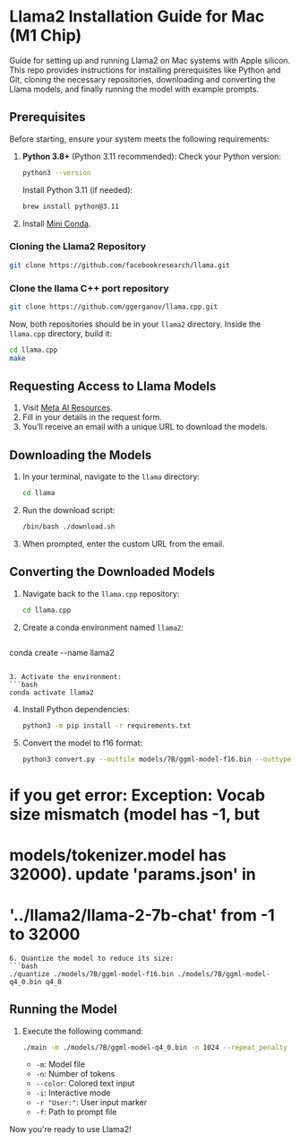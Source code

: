 # Llama2 Installation Guide for Mac (M1 Chip)

Guide for setting up and running Llama2 on Mac systems with  Apple silicon. This repo provides instructions 
for installing prerequisites like Python and Git, cloning the necessary repositories, downloading and converting 
the Llama models, and finally running the model with example prompts.

## Prerequisites

Before starting, ensure your system meets the following requirements:

1. **Python 3.8+** (Python 3.11 recommended):
   Check your Python version:

   ```bash
   python3 --version
   ```

   Install Python 3.11 (if needed):

   ```bash
   brew install python@3.11
   ```

2. Install  [Mini Conda](https://docs.conda.io/projects/conda/en/latest/user-guide/install/macos.html#).

### Cloning the Llama2 Repository

   ```bash
   git clone https://github.com/facebookresearch/llama.git
   ```

### Clone the llama C++ port repository

   ```bash
   git clone https://github.com/ggerganov/llama.cpp.git
   ```

Now, both repositories should be in your `llama2` directory.
Inside the `llama.cpp` directory, build it:

   ```bash
   cd llama.cpp
   make
   ```

## Requesting Access to Llama Models

1. Visit [Meta AI Resources](https://ai.meta.com/resources/models-and-libraries/llama-downloads/).
2. Fill in your details in the request form.
3. You’ll receive an email with a unique URL to download the models.

## Downloading the Models

1. In your terminal, navigate to the `llama` directory:

   ```bash
   cd llama
   ```

2. Run the download script:

   ```bash
   /bin/bash ./download.sh
   ```

3. When prompted, enter the custom URL from the email.

## Converting the Downloaded Models

1. Navigate back to the `llama.cpp` repository:

   ```bash
   cd llama.cpp
   ```

2. Create a conda environment named `llama2`:
   ```bash

  conda create --name llama2

   ```
   
3. Activate the environment:
   ```bash
   conda activate llama2
   ```

4. Install Python dependencies:

   ```bash
   python3 -m pip install -r requirements.txt
   ```

5. Convert the model to f16 format:

   ```bash
   python3 convert.py --outfile models/7B/ggml-model-f16.bin --outtype f16 ../llama2/llama-2-7b-chat --vocab-dir ../llama2

# if you get error: Exception: Vocab size mismatch (model has -1, but

# models/tokenizer.model has 32000). update 'params.json' in

# '../llama2/llama-2-7b-chat' from -1 to 32000

   ```
6. Quantize the model to reduce its size:
   ```bash
   ./quantize ./models/7B/ggml-model-f16.bin ./models/7B/ggml-model-q4_0.bin q4_0
   ```

## Running the Model

1. Execute the following command:

   ```bash
   ./main -m ./models/7B/ggml-model-q4_0.bin -n 1024 --repeat_penalty 1.0 --color -i -r "User:" -f ./prompts/chat-with-bob.txt
   ```

   - `-m`: Model file
   - `-n`: Number of tokens
   - `--color`: Colored text input
   - `-i`: Interactive mode
   - `-r "User:"`: User input marker
   - `-f`: Path to prompt file

Now you're ready to use Llama2!
